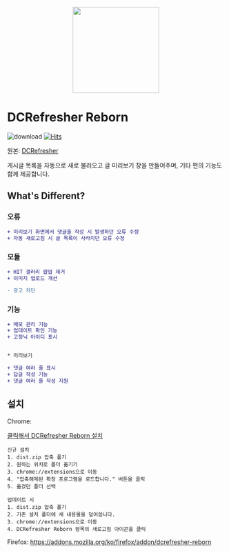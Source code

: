 <p align="center">
    <img src="https://github.com/green1052/DCRefresher-Reborn/raw/main/src/assets/icons/logo/Icon.png" width="200px"/>
</p>

# DCRefresher Reborn

![download](https://img.shields.io/github/downloads/green1052/DCRefresher-Reborn/total.svg)
[![Hits](https://hits.seeyoufarm.com/api/count/incr/badge.svg?url=https%3A%2F%2Fgithub.com%2Fgreen1052%2FDCRefresher-Reborn&count_bg=%2379C83D&title_bg=%23555555&icon=&icon_color=%23E7E7E7&title=hits&edge_flat=false)](https://hits.seeyoufarm.com)

원본: [DCRefresher](https://github.com/So-chiru/DCRefresher)

게시글 목록을 자동으로 새로 불러오고 글 미리보기 창을 만들어주며, 기타 편의 기능도 함께 제공합니다.

## What's Different?

### 오류

```diff
+ 미리보기 화면에서 댓글을 작성 시 발생하던 오류 수정
+ 자동 새로고침 시 글 목록이 사라지던 오류 수정
```

### 모듈

```diff
+ HIT 갤러리 팝업 제거
+ 이미지 업로드 개선

- 광고 차단
```

### 기능

```diff
+ 메모 관리 기능
+ 업데이트 확인 기능
+ 고정닉 아이디 표시


* 미리보기 

+ 댓글 여러 줄 표시
+ 답글 작성 기능
+ 댓글 여러 줄 작성 지원
```

## 설치

Chrome:

[클릭해서 DCRefresher Reborn 설치](https://github.com/green1052/DCRefresher-Reborn/releases/latest/download/dist.zip)

```
신규 설치
1. dist.zip 압축 풀기
2. 원하는 위치로 폴더 옮기기
3. chrome://extensions으로 이동
4. "압축해제된 확장 프로그램을 로드합니다." 버튼을 클릭
5. 옮겼던 폴더 선택

업데이트 시
1. dist.zip 압축 풀기
2. 기존 설치 폴더에 새 내용물을 덮어씁니다.
3. chrome://extensions으로 이동
4. DCRefresher Reborn 항목의 새로고침 아이콘을 클릭
```

Firefox: https://addons.mozilla.org/ko/firefox/addon/dcrefresher-reborn
